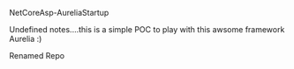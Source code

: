 NetCoreAsp-AureliaStartup 

Undefined notes....this is a simple POC to play with this awsome framework Aurelia :)

Renamed Repo